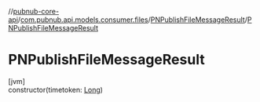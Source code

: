 //[pubnub-core-api](../../../index.md)/[com.pubnub.api.models.consumer.files](../index.md)/[PNPublishFileMessageResult](index.md)/[PNPublishFileMessageResult](-p-n-publish-file-message-result.md)

# PNPublishFileMessageResult

[jvm]\
constructor(timetoken: [Long](https://kotlinlang.org/api/latest/jvm/stdlib/kotlin/-long/index.html))
